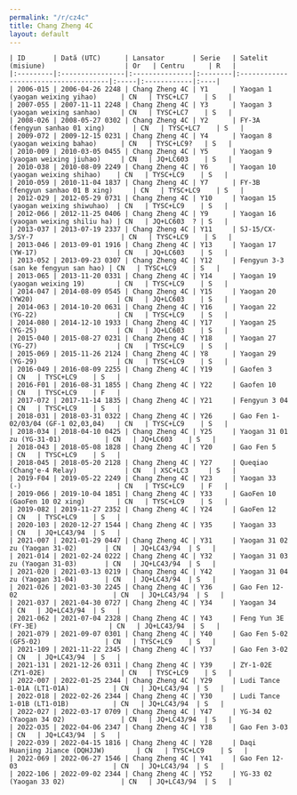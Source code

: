 ```yaml
---
permalink: "/r/cz4c"
title: Chang Zheng 4C
layout: default
---
```


    | ID       | Dată (UTC)      | Lansator       | Serie   | Satelit (misiune)                    | Or   | Centru      | R   |
    |:---------|:----------------|:---------------|:--------|:-------------------------------------|:-----|:------------|:----|
    | 2006-015 | 2006-04-26 2248 | Chang Zheng 4C | Y1      | Yaogan 1 (yaogan weixing yihao)      | CN   | TYSC+LC7    | S   |
    | 2007-055 | 2007-11-11 2248 | Chang Zheng 4C | Y3      | Yaogan 3 (yaogan weixing sanhao)     | CN   | TYSC+LC7    | S   |
    | 2008-026 | 2008-05-27 0302 | Chang Zheng 4C | Y2      | FY-3A (fengyun sanhao 01 xing)       | CN   | TYSC+LC7    | S   |
    | 2009-072 | 2009-12-15 0231 | Chang Zheng 4C | Y4      | Yaogan 8 (yaogan weixing bahao)      | CN   | TYSC+LC9?   | S   |
    | 2010-009 | 2010-03-05 0455 | Chang Zheng 4C | Y5      | Yaogan 9 (yaogan weixing jiuhao)     | CN   | JQ+LC603    | S   |
    | 2010-038 | 2010-08-09 2249 | Chang Zheng 4C | Y6      | Yaogan 10 (yaogan weixing shihao)    | CN   | TYSC+LC9    | S   |
    | 2010-059 | 2010-11-04 1837 | Chang Zheng 4C | Y7      | FY-3B (fengyun sanhao 01 B xing)     | CN   | TYSC+LC9    | S   |
    | 2012-029 | 2012-05-29 0731 | Chang Zheng 4C | Y10     | Yaogan 15 (yaogan weixing shiwuhao)  | CN   | TYSC+LC9    | S   |
    | 2012-066 | 2012-11-25 0406 | Chang Zheng 4C | Y9      | Yaogan 16 (yaogan weixing shiliu ha) | CN   | JQ+LC603  ? | S   |
    | 2013-037 | 2013-07-19 2337 | Chang Zheng 4C | Y11     | SJ-15/CX-3/SY-7                      | CN   | TYSC+LC9    | S   |
    | 2013-046 | 2013-09-01 1916 | Chang Zheng 4C | Y13     | Yaogan 17 (YW-17)                    | CN   | JQ+LC603    | S   |
    | 2013-052 | 2013-09-23 0307 | Chang Zheng 4C | Y12     | Fengyun 3-3 (san ke fengyun san hao) | CN   | TYSC+LC9    | S   |
    | 2013-065 | 2013-11-20 0331 | Chang Zheng 4C | Y14     | Yaogan 19 (yaogan weixing 19)        | CN   | TYSC+LC9    | S   |
    | 2014-047 | 2014-08-09 0545 | Chang Zheng 4C | Y15     | Yaogan 20 (YW20)                     | CN   | JQ+LC603    | S   |
    | 2014-063 | 2014-10-20 0631 | Chang Zheng 4C | Y16     | Yaogan 22 (YG-22)                    | CN   | TYSC+LC9    | S   |
    | 2014-080 | 2014-12-10 1933 | Chang Zheng 4C | Y17     | Yaogan 25 (YG-25)                    | CN   | JQ+LC603    | S   |
    | 2015-040 | 2015-08-27 0231 | Chang Zheng 4C | Y18     | Yaogan 27 (YG-27)                    | CN   | TYSC+LC9    | S   |
    | 2015-069 | 2015-11-26 2124 | Chang Zheng 4C | Y8      | Yaogan 29 (YG-29)                    | CN   | TYSC+LC9    | S   |
    | 2016-049 | 2016-08-09 2255 | Chang Zheng 4C | Y19     | Gaofen 3                             | CN   | TYSC+LC9    | S   |
    | 2016-F01 | 2016-08-31 1855 | Chang Zheng 4C | Y22     | Gaofen 10                            | CN   | TYSC+LC9    | F   |
    | 2017-072 | 2017-11-14 1835 | Chang Zheng 4C | Y21     | Fengyun 3 04                         | CN   | TYSC+LC9    | S   |
    | 2018-031 | 2018-03-31 0322 | Chang Zheng 4C | Y26     | Gao Fen 1-02/03/04 (GF-1 02,03,04)   | CN   | TYSC+LC9    | S   |
    | 2018-034 | 2018-04-10 0425 | Chang Zheng 4C | Y25     | Yaogan 31 01 zu (YG-31-01)           | CN   | JQ+LC603    | S   |
    | 2018-043 | 2018-05-08 1828 | Chang Zheng 4C | Y20     | Gao Fen 5                            | CN   | TYSC+LC9    | S   |
    | 2018-045 | 2018-05-20 2128 | Chang Zheng 4C | Y27     | Queqiao (Chang'e-4 Relay)            | CN   | XSC+LC3     | S   |
    | 2019-F04 | 2019-05-22 2249 | Chang Zheng 4C | Y23     | Yaogan 33 (-)                        | CN   | TYSC+LC9    | F   |
    | 2019-066 | 2019-10-04 1851 | Chang Zheng 4C | Y33     | GaoFen 10 (GaoFen 10 02 xing)        | CN   | TYSC+LC9    | S   |
    | 2019-082 | 2019-11-27 2352 | Chang Zheng 4C | Y24     | GaoFen 12                            | CN   | TYSC+LC9    | S   |
    | 2020-103 | 2020-12-27 1544 | Chang Zheng 4C | Y35     | Yaogan 33                            | CN   | JQ+LC43/94  | S   |
    | 2021-007 | 2021-01-29 0447 | Chang Zheng 4C | Y31     | Yaogan 31 02 zu (Yaogan 31-02)       | CN   | JQ+LC43/94  | S   |
    | 2021-014 | 2021-02-24 0222 | Chang Zheng 4C | Y32     | Yaogan 31 03 zu (Yaogan 31-03)       | CN   | JQ+LC43/94  | S   |
    | 2021-020 | 2021-03-13 0219 | Chang Zheng 4C | Y42     | Yaogan 31 04 zu (Yaogan 31-04)       | CN   | JQ+LC43/94  | S   |
    | 2021-026 | 2021-03-30 2245 | Chang Zheng 4C | Y36     | Gao Fen 12-02                        | CN   | JQ+LC43/94  | S   |
    | 2021-037 | 2021-04-30 0727 | Chang Zheng 4C | Y34     | Yaogan 34                            | CN   | JQ+LC43/94  | S   |
    | 2021-062 | 2021-07-04 2328 | Chang Zheng 4C | Y43     | Feng Yun 3E (FY-3E)                  | CN   | JQ+LC43/94  | S   |
    | 2021-079 | 2021-09-07 0301 | Chang Zheng 4C | Y40     | Gao Fen 5-02 (GF5-02)                | CN   | TYSC+LC9    | S   |
    | 2021-109 | 2021-11-22 2345 | Chang Zheng 4C | Y37     | Gao Fen 3-02                         | CN   | JQ+LC43/94  | S   |
    | 2021-131 | 2021-12-26 0311 | Chang Zheng 4C | Y39     | ZY-1-02E (ZY1-02E)                   | CN   | TYSC+LC9    | S   |
    | 2022-007 | 2022-01-25 2344 | Chang Zheng 4C | Y29     | Ludi Tance 1-01A (LT1-01A)           | CN   | JQ+LC43/94  | S   |
    | 2022-018 | 2022-02-26 2344 | Chang Zheng 4C | Y30     | Ludi Tance 1-01B (LT1-01B)           | CN   | JQ+LC43/94  | S   |
    | 2022-027 | 2022-03-17 0709 | Chang Zheng 4C | Y47     | YG-34 02 (Yaogan 34 02)              | CN   | JQ+LC43/94  | S   |
    | 2022-035 | 2022-04-06 2347 | Chang Zheng 4C | Y38     | Gao Fen 3-03                         | CN   | JQ+LC43/94  | S   |
    | 2022-039 | 2022-04-15 1816 | Chang Zheng 4C | Y28     | Daqi Huanjing Jiance (DQHJJW)        | CN   | TYSC+LC9    | S   |
    | 2022-069 | 2022-06-27 1546 | Chang Zheng 4C | Y41     | Gao Fen 12-03                        | CN   | JQ+LC43/94  | S   |
    | 2022-106 | 2022-09-02 2344 | Chang Zheng 4C | Y52     | YG-33 02 (Yaogan 33 02)              | CN   | JQ+LC43/94  | S   |

